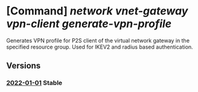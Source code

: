 # [Command] _network vnet-gateway vpn-client generate-vpn-profile_

Generates VPN profile for P2S client of the virtual network gateway in the specified resource group. Used for IKEV2 and radius based authentication.

## Versions

### [2022-01-01](/Resources/mgmt-plane/L3N1YnNjcmlwdGlvbnMve30vcmVzb3VyY2Vncm91cHMve30vcHJvdmlkZXJzL21pY3Jvc29mdC5uZXR3b3JrL3ZpcnR1YWxuZXR3b3JrZ2F0ZXdheXMve30vZ2VuZXJhdGV2cG5wcm9maWxl/2022-01-01.xml) **Stable**

<!-- mgmt-plane /subscriptions/{}/resourcegroups/{}/providers/microsoft.network/virtualnetworkgateways/{}/generatevpnprofile 2022-01-01 -->

